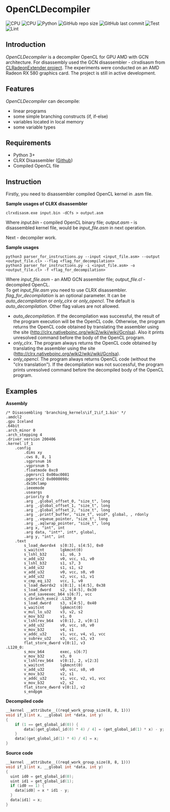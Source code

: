 # OpenCLDecompiler

![CPU](https://img.shields.io/badge/GPU-AMD_GCN-red) 
![CPU](https://img.shields.io/badge/GPU-AMD_RDNA-red) 
![Python](https://img.shields.io/badge/python-v3.12-blue) 
![GitHub repo size](https://img.shields.io/github/repo-size/sudo-team-company/OpenCLDecompiler) 
![GitHub last commit](https://img.shields.io/github/last-commit/sudo-team-company/OpenCLDecompiler/develop) 
![Test](https://github.com/sudo-team-company/OpenCLDecompiler/workflows/Test/badge.svg?branch=develop) 
![Lint](https://github.com/sudo-team-company/OpenCLDecompiler/workflows/Lint/badge.svg?branch=develop)

## Introduction
*OpenCLDecompiler* is a decompiler OpenCL for GPU AMD with GCN architecture. For disassembly used the GCN disassembler - clrxdisasm from [CLRadeonExtender project](https://clrx.nativeboinc.org/).
 The experiments were conducted on an AMD Radeon RX 580 graphics card. The project is still in active development.
 
## Features
*OpenCLDecompiler* can decompile:
- linear programs
- some simple branching constructs (if, if-else)
- variables located in local memory
- some variable types

## Requirements

- Python 3+
- CLRX Disassembler ([Github](https://github.com/CLRX/CLRX-mirror))
- Compiled OpenCL file 

## Instruction
Firstly, you need to disassembler compiled OpenCL kernel in .asm file.

**Sample usages of CLRX disassembler**
```
clrxdisasm.exe input.bin -dCfs > output.asm
```
Where _input.bin_ - compiled OpenCL binary file; _output.asm_ - is disassembled kernel file, would be _input_file.asm_ 
in next operation.

Next - decompiler work.

**Sample usages**

```
python3 parser_for_instructions.py --input <input_file.asm> --output <output_file.cl> --flag <flag_for_decompilation>
python3 parser_for_instructions.py -i <input_file.asm> -o <output_file.cl> -f <flag_for_decompilation>
```
Where _input_file.asm_ - an AMD GCN assembler file; _output_file.cl_ - decompiled OpenCL.  
To get _input_file.asm_ you need to use CLRX disassembler.  
_flag_for_decompilation_ is an optional parameter. It can be _auto_decompilation_ or _only_clrx_ or _only_opencl_.
The default is _auto_decompilation_. Other flag values are not allowed.  
* _auto_decompilation_. If the decompilation was successful, the result of the program execution will be the OpenCL code. 
Otherwise, the program returns the OpenCL code obtained by translating the assembler using the site (http://clrx.nativeboinc.org/wiki2/wiki/wiki/GcnIsa).
Also it prints unresolved command before the body of the OpenCL program.  
* _only_clrx_. The program always returns the OpenCL code obtained by translating the assembler using the site (http://clrx.nativeboinc.org/wiki2/wiki/wiki/GcnIsa).
* _only_opencl_. The program always returns OpenCL code (without the "clrx translation").
If the decompilation was not successful, the program prints unresolved command before the decompiled body of the OpenCL program. 

## Examples

**Assembly**

```assembly
/* Disassembling 'branching_kernels\if_1\if_1.bin' */
.amdcl2
.gpu Iceland
.64bit
.arch_minor 0
.arch_stepping 4
.driver_version 200406
.kernel if_1
    .config
        .dims xy
        .cws 8, 8, 1
        .sgprsnum 16
        .vgprsnum 5
        .floatmode 0xc0
        .pgmrsrc1 0x00ac0081
        .pgmrsrc2 0x0000098c
        .dx10clamp
        .ieeemode
        .useargs
        .priority 0
        .arg _.global_offset_0, "size_t", long
        .arg _.global_offset_1, "size_t", long
        .arg _.global_offset_2, "size_t", long
        .arg _.printf_buffer, "size_t", void*, global, , rdonly
        .arg _.vqueue_pointer, "size_t", long
        .arg _.aqlwrap_pointer, "size_t", long
        .arg x, "int", int
        .arg data, "int*", int*, global, 
        .arg y, "int", int
    .text
        s_load_dwordx4  s[0:3], s[4:5], 0x0
        s_waitcnt       lgkmcnt(0)
        s_lshl_b32      s1, s6, 3
        v_add_u32       v0, vcc, s1, v0
        s_lshl_b32      s1, s7, 3
        s_add_u32       s1, s1, s2
        v_add_u32       v0, vcc, s0, v0
        v_add_u32       v2, vcc, s1, v1
        v_cmp_eq_i32    vcc, 1, v0
        s_load_dwordx2  s[0:1], s[4:5], 0x38
        s_load_dword    s2, s[4:5], 0x30
        s_and_saveexec_b64 s[6:7], vcc
        s_cbranch_execz .L120_0
        s_load_dword    s3, s[4:5], 0x40
        s_waitcnt       lgkmcnt(0)
        v_mul_lo_u32    v3, v2, s2
        v_mov_b32       v1, 0
        v_lshlrev_b64   v[0:1], 2, v[0:1]
        v_add_u32       v0, vcc, s0, v0
        v_mov_b32       v4, s1
        v_addc_u32      v1, vcc, v4, v1, vcc
        v_subrev_u32    v3, vcc, s3, v3
        flat_store_dword v[0:1], v3
.L120_0:
        s_mov_b64       exec, s[6:7]
        v_mov_b32       v3, 0
        v_lshlrev_b64   v[0:1], 2, v[2:3]
        s_waitcnt       lgkmcnt(0)
        v_add_u32       v0, vcc, s0, v0
        v_mov_b32       v2, s1
        v_addc_u32      v1, vcc, v2, v1, vcc
        v_mov_b32       v2, s2
        flat_store_dword v[0:1], v2
        s_endpgm

```
**Decompiled code**

```c++
__kernel __attribute__((reqd_work_group_size(8, 8, 1)))
void if_1(int x, __global int *data, int y)
{
    if (1 == get_global_id(0)) {
        data[(get_global_id(0) * 4) / 4] = (get_global_id(1) * x) - y;
    }
    data[(get_global_id(1) * 4) / 4] = x;
}
```
**Source code**

```c++
__kernel __attribute__((reqd_work_group_size(8, 8, 1)))
void if_1(int x, __global int *data, int y)
{
  uint id0 = get_global_id(0);
  uint id1 = get_global_id(1);
  if (id0 == 1) {
    data[id0] = x * id1 - y;
  }
  data[id1] = x;
}
```
